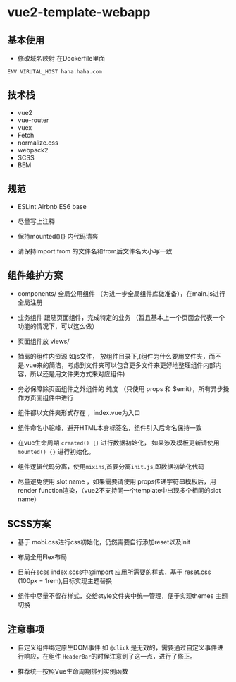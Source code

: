 # vue2-template-webapp

## 基本使用

- 修改域名映射 在Dockerfile里面

```
ENV VIRUTAL_HOST haha.haha.com
```


## 技术栈

- vue2
- vue-router
- vuex
- Fetch
- normalize.css
- webpack2
- SCSS
- BEM

## 规范

- ESLint Airbnb ES6 base

- 尽量写上注释

- 保持mounted(){} 内代码清爽

- 请保持import from 的文件名和from后文件名大小写一致

## 组件维护方案

- components/ 全局公用组件 （为进一步全局组件库做准备），在main.js进行全局注册

- 业务组件 跟随页面组件，完成特定的业务 （暂且基本上一个页面会代表一个功能的情况下，可以这么做）

- 页面组件放 views/

- 抽离的组件内资源 如js文件， 放组件目录下,(组件为什么要用文件夹，而不是.vue来的简洁，考虑到文件夹可以包含更多文件来更好地整理组件内部内容，所以还是用文件夹方式来对应组件)

- 务必保障除页面组件之外组件的 纯度 （只使用 props 和 $emit），所有异步操作方页面组件中进行

- 组件都以文件夹形式存在 ，index.vue为入口

- 组件命名小驼峰，避开HTML本身标签名，组件引入后命名保持一致

- 在vue生命周期 `created() {}` 进行数据初始化， 如果涉及模板更新请使用 `mounted() {}` 进行初始化。

- 组件逻辑代码分离，使用`mixins`,首要分离`init.js`,即数据初始化代码

- 尽量避免使用 slot name ，如果需要请使用 props传递字符串模板后，用render function渲染，（vue2不支持同一个template中出现多个相同的slot name）

## SCSS方案

- 基于 mobi.css进行css初始化，仍然需要自行添加reset以及init

- 布局全用Flex布局

- 目前在scss index.scss中@import 应用所需要的样式，基于 reset.css (100px = 1rem),目标实现主题替换

- 组件中尽量不留存样式，交给style文件夹中统一管理，便于实现themes 主题切换

## 注意事项

- 自定义组件绑定原生DOM事件 如 `@click` 是无效的，需要通过自定义事件进行响应，在组件 `HeaderBar`的时候注意到了这一点，进行了修正。

- 推荐统一按照Vue生命周期排列实例函数
